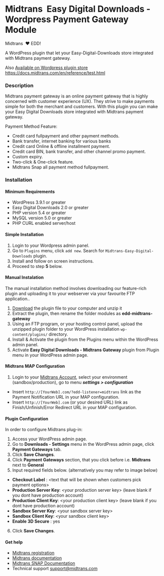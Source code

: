 Midtrans&nbsp; Easy Digital Downloads - Wordpress Payment Gateway Module
=====================================

Midtrans&nbsp; :heart: EDD!

A WordPress plugin that let your Easy-Digital-Downloads store integrated with Midtrans payment gateway.

Also [Available on Wordpress plugin store](https://wordpress.org/plugins/edd-midtrans-gateway/)
https://docs.midtrans.com/en/reference/test.html
### Description

Midtrans payment gateway is an online payment gateway that is highly concerned with customer experience (UX). They strive to make payments simple for both the merchant and customers. With this plugin you can make your Easy Digital Downloads store integrated with Midtrans payment gateway.

Payment Method Feature:

* Credit card fullpayment and other payment methods.
* Bank transfer, internet banking for various banks
* Credit card Online & offline installment payment.
* Credit card BIN, bank transfer, and other channel promo payment.
* Custom expiry.
* Two-click & One-click feature.
* Midtrans Snap all payment method fullpayment.

### Installation

#### Minimum Requirements

* WordPress 3.9.1 or greater
* Easy Digital Downloads 2.0 or greater
* PHP version 5.4 or greater
* MySQL version 5.0 or greater
* PHP CURL enabled server/host

#### Simple Installation
1. Login to your Wordpress admin panel.
2. Go to `Plugins` menu, click `add new`. Search for `Midtrans-Easy-Digital-Downloads` plugin.
3. Install and follow on screen instructions.
4. Proceed to step **5** below.

#### Manual Instalation

The manual installation method involves downloading our feature-rich plugin and uploading it to your webserver via your favourite FTP application..

1. [Download](../../archive/master.zip) the plugin file to your computer and unzip it
2. Extract the plugin, then rename the folder modules as **edd-midtrans-gateway**
3. Using an FTP program, or your hosting control panel, upload the unzipped plugin folder to your WordPress installation `wp-content/plugins/` directory.
4. Install & Activate the plugin from the Plugins menu within the WordPress admin panel.
5. Activate **Easy Digital Downloads - Midtrans Gateway** plugin from Plugin menu in your WordPress admin page.

#### Midtrans MAP Configuration
1. Login to your [Midtrans Account](https://dashboard.midtrans.com/), select your environment (sandbox/production), go to menu ***settings > configuration***
 * Insert `http://[YourWeb].com/?edd-listener=midtrans` link as the Payment Notification URL in your MAP configuration.
 * Insert `http://[YourWeb].com` (or your desired URL) link as Finish/Unfinish/Error Redirect URL in your MAP configuration.
  

#### Plugin Configuration
In order to configure Midtrans plug-in:

1. Access your WordPress admin page.
2. Go to **Downloads - Settings** menu in the WordPress admin page, click **Payment Gateways** tab.
3. Click **Save Changes**.
4. Click **Payment Gateways** section, that you click before i.e. **Midtrans** next to **General**
5. Input required fields below. (alternatively you may refer to image below) 
  * **Checkout Label** : \<text that will be shown when customers pick payment options\>
  * **Production Server Key**: \<your production server key\> (leave blank if you dont have production account)
  * **Production Client Key**: \<your production client key\> (leave blank if you dont have production account)
  * **Sandbox Server Key**: \<your sandbox server key\>  	
  * **Sandbox Client Key**: \<your sandbox client key\>
  * **Enable 3D Secure** : yes
6. Click **Save Changes**.

#### Get help

* [Midtrans registration](https://dashboard.midtrans.com/register)
* [Midtrans documentation](http://docs.midtrans.com)
* [Midtrans SNAP Documentation](http://snap-docs.midtrans.com)
* Technical support [support@midtrans.com](mailto:support@midtrans.com)
